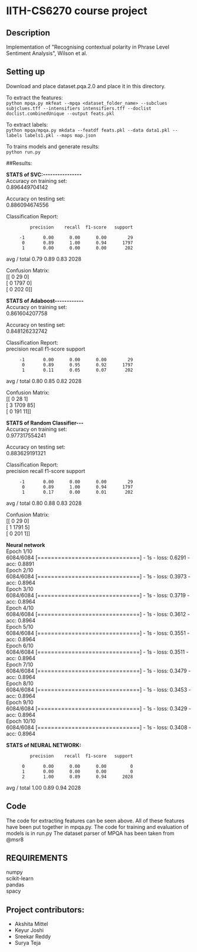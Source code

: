 # IITH-CS6270 course project

## Description

Implementation of "Recognising contextual polarity in Phrase Level Sentiment Analysis", Wilson et al.  

## Setting up
Download and place dataset.pqa.2.0 and place it in this directory.  

To extract the features:  
`python mpqa.py mkfeat --mpqa <dataset_folder_name> --subclues subjclues.tff --intensifiers intensifiers.tff --doclist doclist.combinedUnique --output feats.pkl`  
  
To extract labels:  
`python mpqa/mpqa.py mkdata --featdf feats.pkl --data data1.pkl --labels labels1.pkl --maps map.json`  
  
To trains models and generate results:  
`python run.py`  
  
##Results: 
  
**STATS of SVC:----------------**    
Accuracy on training set:  
0.896449704142  
  
Accuracy on testing set:  
0.886094674556  
  
Classification Report:  

             precision    recall  f1-score   support

         -1       0.00      0.00      0.00        29
          0       0.89      1.00      0.94      1797
          1       0.00      0.00      0.00       202
  
avg / total       0.79      0.89      0.83      2028    
  
Confusion Matrix:  
[[   0   29    0]  
 [   0 1797    0]  
 [   0  202    0]]  

  
**STATS of Adaboost------------**    
Accuracy on training set:  
0.861604207758  
  
Accuracy on testing set:  
0.848126232742  
  
Classification Report:  
             precision    recall  f1-score   support

         -1       0.00      0.00      0.00        29
          0       0.89      0.95      0.92      1797
          1       0.11      0.05      0.07       202

avg / total       0.80      0.85      0.82      2028  
  
Confusion Matrix:  
[[   0   28    1]  
 [   3 1709   85]  
 [   0  191   11]]  

  
**STATS of Random Classifier---**  
Accuracy on training set:  
0.977317554241  
  
Accuracy on testing set:  
0.883629191321  
  
Classification Report:  
             precision    recall  f1-score   support

         -1       0.00      0.00      0.00        29
          0       0.89      1.00      0.94      1797
          1       0.17      0.00      0.01       202

avg / total       0.80      0.88      0.83      2028  
  
Confusion Matrix:  
[[   0   29    0]  
 [   1 1791    5]  
 [   0  201    1]]  


**Neural network**  
Epoch 1/10  
6084/6084 [==============================] - 1s - loss: 0.6291 - acc: 0.8891        
Epoch 2/10  
6084/6084 [==============================] - 1s - loss: 0.3973 - acc: 0.8964       
Epoch 3/10  
6084/6084 [==============================] - 1s - loss: 0.3719 - acc: 0.8964         
Epoch 4/10  
6084/6084 [==============================] - 1s - loss: 0.3612 - acc: 0.8964       
Epoch 5/10  
6084/6084 [==============================] - 1s - loss: 0.3551 - acc: 0.8964       
Epoch 6/10  
6084/6084 [==============================] - 1s - loss: 0.3511 - acc: 0.8964        
Epoch 7/10  
6084/6084 [==============================] - 1s - loss: 0.3479 - acc: 0.8964       
Epoch 8/10  
6084/6084 [==============================] - 1s - loss: 0.3453 - acc: 0.8964       
Epoch 9/10  
6084/6084 [==============================] - 1s - loss: 0.3429 - acc: 0.8964        
Epoch 10/10  
6084/6084 [==============================] - 1s - loss: 0.3408 - acc: 0.8964     

**STATS of NEURAL NETWORK:**  

             precision    recall  f1-score   support

          0       0.00      0.00      0.00         0
          1       0.00      0.00      0.00         0
          2       1.00      0.89      0.94      2028

avg / total       1.00      0.89      0.94      2028

## Code   
The code for extracting features can be seen above. All of these features have been put together in mpqa.py. 
The code for training and evaluation of models is in run.py
The dataset parser of MPQA has been taken from @msr8  

## REQUIREMENTS
numpy  
scikit-learn  
pandas    
spacy  

## Project contributors:
* Akshita Mittel
* Keyur Joshi
* Sreekar Reddy
* Surya Teja
